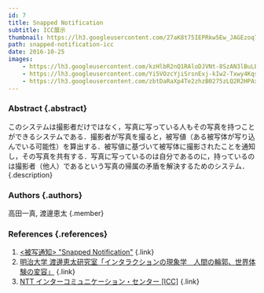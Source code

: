 ```yaml
---
id: 7
title: Snapped Notification
subtitle: ICC展示
thumbnail: https://lh3.googleusercontent.com/27aK8t75IEPRkw5Ew_JAGEzoq7QzdQM9MHQr66XfEGfAy2BoSqRlBfiPIJCpwA9M1NP1i4_p5ihraRBZRjul99pChzAZpoocoSINJ0EGaypAR_QLg4zrMKP1C2KzTvqX50dU9fmO-9Sec0391jLGWpdBCBRlBqejIyB4djuxkBQ44iQC5FTXdUMdpbVdKxgiuBnbW-MadqRgYxrBLLhr1JesBXkSBf2P9uFfHpl-SWYk1cwuIKBnPzngMU9mzJsrNi4iNexJnZrwcKJ-6pmuHWHauR8bGQnf_2NE7Z4vT2dBRxkADzEZ-fnx4IOueAbltjIuz9PFgGE9aESEIBPt593Y39O3I2uOxGyTsJvGn98VC3sDRM7yMAJ9HfOKl8U8PyEpIhD11D4qjXdxpcwyeQofIcQCYc_7q3NTu0RUsTIIqDmxxy_mGwc2wt-BdJbSJlH4zE8s1yCU84RvwWwkHioqKWNAfXASeFGQ-db0t_6Z7ZcVevJVYFGM5Gw_LNwJNpQqFp7vD_B7baihd9-7RGPeatZl3hEGT5BQYktRER0CQLCQswsZMgWouGUtdQqM3TPSW5pVMDttiZQA61Twiu92CPO7NMCBGQtLHeLS=w718-h404-rp
path: snapped-notification-icc
date: 2016-10-25
images:
    - https://lh3.googleusercontent.com/kzHlbR2nQ1RAloDJVNt-8SzAN3lBuLEaS_o_z09ViH8LaVSWh70ebr-PXAmB_OVk0Vv6f9--Nr8jy2GwLLZ7eZs1h2By8UqoYKgXCgaqkvGF7IKFNrTP1Fo_8KMevxvuq6bHYcSW4g6wtiKDwt4bgo3ldVMZpMdTZNCGAHWCzlqWge-YLZE3KXeYPRmMqLUrygoNRAdcBHV421YrAghXsqoQSTnrtcYkKNv_xtHEI5JXcehHLPQ3MvsmAwE0LJ5NxARHejMOyxX4XRXS8W2-55XvofDEsv42R8AFvZW31bRBh_x9iCe1sqQBNTQ8Y830DJd3gzsldaR68jWj4iKwWGhyomV37WyHqob9Did5_Wc-oDRzqr7UXB5kDBWkmTupHvlHk1EUN3ts-n3z1GnAdMIgK6-k74rYL6g7XhS82ceWgKMBwU__9eh74jMp_v_fi6fAOKnQ6W25adb6wGyEyS-QjvzO5ACevrublKu_6TBbUpZMYfhnaad4xKeWjwPzCjjI-F-gDoJ5F4os9RQScvB7o0ndEjHFaHN6G79RMFQ8gF7t3Fji3hFkAFtwNSoDsCAA2pZoU0OWHwxVwBRLPR-yPq3FF4POwmfgEHAs=w1920-h1080-rp 
    - https://lh3.googleusercontent.com/Yi5VOzcYjiSrsnExj-kIw2-Txwy4KqsxywtRLdUeguAXzJ0T1jORIlC1ZVHyRaNFhPvUOggmDGqtHXJfkplLN-9huNxA1uigyThU4W2OVasB8VBfw4xcTBezYKShRzTKOrlfrVF08Wc-c5OGovkwUn1V6jn9EZWBjrJairZWZ_p9NdUtQxwRzgiy-_HcigOCHGy0CVPqBZm9o-quLcaTbBCgV6rLKwfbcYfzG4n8ctT0KEiQIeZ2a53M-ZzsDvlBVfv-cRyZ09d4OfJn6aJ2B7I40_fvZ7W3-t4m55HIj2eqzclMhD19dEqTg5zGUJfAfLDOizIucW1cKQc5mIHJzBSwQi7blu9mqgFWQlyd-71uj4mOLjWhbPpbvbKAU70YwZL2TKu3yzDTbkpzb7xQdDAZSQLUWCWoDXL7W6_UHzwx205jmvi4FwUiFJrUFj3Qb4oobjmOI3BocEIzGjbr1__Ui_NEkb9nFr3JdkoAEeV4JXT1RPp5eQAcPbkQ1YRtV7j5eca1F6AP3JtjItn5s05RXIHT7zQLy4RlvC2H_Mjfk9fVGGb55OfM36OT-4QmbpmO7ke-hIUkhANorkUOZSXM1Tl-14KEAKHPOtDc=w718-h404-rp
    - https://lh3.googleusercontent.com/zbtDaRaXp4Te2zhzB0275zLQ2R2HPAx8wIa13ZvJ-H4S3thrhNdCM0HGH6Tzpj-U_HO-aDYcpDnnE-0Ng-7QVDsl9Y9q5Jw8Zn7itAi7tNwFRqVSmDRC3zwZ3hd-wrMXXK7urLeskw13N2JD8gZXTHYYiQDwsAIyiOR-4bPL1QFr3xvG4Kn_Y8kfgZRlYuF3I2tt3V2TvcyqqdEcFOrZDwpxfruvH3MGEcZw5U-36JlzLXs-Yijn53JDtuU4ldKhf2itsFLBD9a8JLMf__P9dRWMHCen1jXsydcWZ8zg8Hi763D_UPa_KPMeR_1X4ivtBBChIkV05MpAWSZMkylzpmD7g5Spi5CnO7FgUuEz6IuCahRsUM4WgDZZc14n8RI4RfOmiVSPuOIF2SkpZL1_wozzNEagRfCs5G2MMHv0sXyIBsiWuEFivEsZfTjOSkFdLQIJhZvlNy1_XcZcOE0FjTm3rCpZxP5jYxUsM3AdQt8PxHegQ53J-DtWFNiZDfdEa_ZaoPAdeIUhFfsCt83YcgLOKT5ZESwbm74cJCvHulL3IdplRk6tD5Lkphg855WZg0GBgNvZuC8k0yAh0vr0RnePOLfXyZxQDzpRBFwi=w521-h293-no
---
```


### Abstract {.abstract}

このシステムは撮影者だけではなく，写真に写っている人もその写真を持つことができるシステムである．撮影者が写真を撮ると，被写値（ある被写体が写り込んでいる可能性）を算出する．被写値に基づいて被写体に撮影されたことを通知し，その写真を共有する．写真に写っているのは自分であるのに，持っているのは撮影者（他人）であるという写真の帰属の矛盾を解決するためのシステム． {.description}

### Authors {.authors}

高田一真, 渡邊恵太 {.member}

### References {.references}

1. [<被写通知> "Snapped Notification"](http://www.ntticc.or.jp/ja/archive/works/snappednotification/) {.link}
2. [明治大学 渡邊恵太研究室「インタラクションの現象学　人間の輪郭、世界体験の変容」](http://www.ntticc.or.jp/ja/exhibitions/2016/os2016-rd-watanabe-keita-laboratory/) {.link}
3. [NTT インターコミュニケーション・センター [ICC]](http://www.ntticc.or.jp/ja/) {.link}
